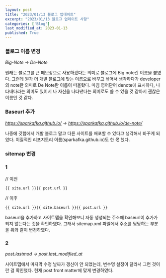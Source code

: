 ```yaml
---
layout: post
title: "2023/01/13 블로그 업데이트"
excerpt: "2023/01/13 블로그 업데이트 사항"
categories: ['Blog']
last_modified_at: 2023-01-13
published: True
---
```


### 블로그 이름 변경

_Big-Note -> De-Note_

원래는 블로그를 큰 메모장으로 사용하겠다는 의미로 블로그에 Big note란 이름을 붙였다. 그런데 뭔가 더 개발 블로그에 맞는 이름으로 바꾸고 싶어서 생각하다가 developer의 note란 의미로 De Note란 이름이 떠올랐다. 마침 영어단어 denote에 표시하다, 나타내다라는 의미도 있어서 나 자신을 나타낸다는 의미로도 쓸 수 있을 것 같아서 괜찮은 이름인 것 같다.

### Baseurl 추가

_https://sparkafka.github.io/ -> https://sparkafka.github.io/de-note/_

나중에 깃헙에서 개발 블로그 말고 다른 사이트를 배포할 수 있다고 생각해서 바꾸게 되었다. 이질적인 리포지토리 이름(sparkafka.github.io)도 한 몫 했다.

### sitemap 변경 

### 1

// 이전

`{{ site.url }}{{ post.url }}`
    
// 이후

`{{ site.url }}{{ site.baseurl }}{{ post.url }}`

baseurl을 추가하고 사이트맵을 확인해보니 자동 생성되는 주소에 baseurl이 추가가 되지 않는다는 것을 확인하였다. 그래서 sitemap.xml 파일에서 주소를 담당하는 부분을 위와 같이 변경하였다.

### 2

_post.lastmod -> post.last_modified_at_

사이트맵에서 마지막 수정 날짜가 갱신이 안 되었는데, 변수명 설정이 달라서 그런 것이란 걸 확인했다. 현재 post front matter에 맞게 변경하였다.
